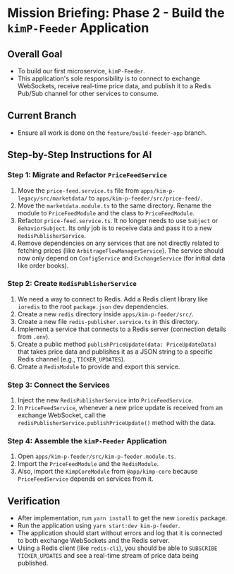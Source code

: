 # Mission Briefing: Phase 2 - Build the `kimP-Feeder` Application

## Overall Goal

- To build our first microservice, `kimP-Feeder`.
- This application's sole responsibility is to connect to exchange WebSockets, receive real-time price data, and publish it to a Redis Pub/Sub channel for other services to consume.

## Current Branch

- Ensure all work is done on the `feature/build-feeder-app` branch.

## Step-by-Step Instructions for AI

### Step 1: Migrate and Refactor `PriceFeedService`

1.  Move the `price-feed.service.ts` file from `apps/kim-p-legacy/src/marketdata/` to `apps/kim-p-feeder/src/price-feed/`.
2.  Move the `marketdata.module.ts` to the same directory. Rename the module to `PriceFeedModule` and the class to `PriceFeedModule`.
3.  Refactor `price-feed.service.ts`. It no longer needs to use `Subject` or `BehaviorSubject`. Its only job is to receive data and pass it to a new `RedisPublisherService`.
4.  Remove dependencies on any services that are not directly related to fetching prices (like `ArbitrageFlowManagerService`). The service should now only depend on `ConfigService` and `ExchangeService` (for initial data like order books).

### Step 2: Create `RedisPublisherService`

1.  We need a way to connect to Redis. Add a Redis client library like `ioredis` to the root `package.json` dev dependencies.
2.  Create a new `redis` directory inside `apps/kim-p-feeder/src/`.
3.  Create a new file `redis-publisher.service.ts` in this directory.
4.  Implement a service that connects to a Redis server (connection details from `.env`).
5.  Create a public method `publishPriceUpdate(data: PriceUpdateData)` that takes price data and publishes it as a JSON string to a specific Redis channel (e.g., `TICKER_UPDATES`).
6.  Create a `RedisModule` to provide and export this service.

### Step 3: Connect the Services

1.  Inject the new `RedisPublisherService` into `PriceFeedService`.
2.  In `PriceFeedService`, whenever a new price update is received from an exchange WebSocket, call the `redisPublisherService.publishPriceUpdate()` method with the data.

### Step 4: Assemble the `kimP-Feeder` Application

1.  Open `apps/kim-p-feeder/src/kim-p-feeder.module.ts`.
2.  Import the `PriceFeedModule` and the `RedisModule`.
3.  Also, import the `KimpCoreModule` from `@app/kimp-core` because `PriceFeedService` depends on services from it.

## Verification

- After implementation, run `yarn install` to get the new `ioredis` package.
- Run the application using `yarn start:dev kim-p-feeder`.
- The application should start without errors and log that it is connected to both exchange WebSockets and the Redis server.
- Using a Redis client (like `redis-cli`), you should be able to `SUBSCRIBE TICKER_UPDATES` and see a real-time stream of price data being published.
